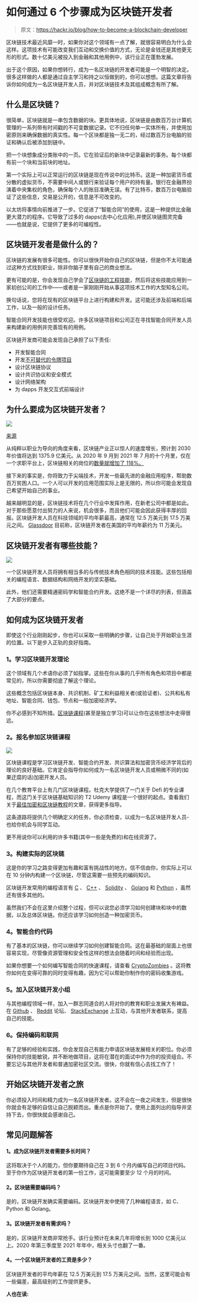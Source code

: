 # 如何通过 6 个步骤成为区块链开发者

> 原文：<https://hackr.io/blog/how-to-become-a-blockchain-developer>

区块链技术最近风靡一时，如果你对这个领域有一点了解，就很容易明白为什么会这样。这项技术有可能改变我们互动和交换价值的方式，无论是金钱还是其他更无形的形式。数十亿美元被投入到金融和其他用例中，该行业正在蓬勃发展。

出于这个原因，如果你想转行，成为一名区块链的开发者可能是一个明智的决定。很多这样做的人都是通过自主学习和持之以恒做到的，你可以想想。这篇文章将告诉你如何成为一名区块链开发人员，并对区块链技术及其组成概念有所了解。

## **什么是区块链？**

很简单，区块链就是一串包含数据的块。更具体地说，区块链是由数百万台计算机管理的一系列带有时间戳的不可变数据记录。它不归任何单一实体所有，并使用加密原则来确保数据的真实性。每一个区块都是独一无二的，经过数百万台电脑的验证和确认后被添加到链中。

把一个块想象成分类账中的一页。它在验证后的新块中记录最新的事务。每个块都有前一个块和当前块的地址。

第一个实际上可以正常运行的区块链是现在传说中的比特币。这是一种加密货币或分散的虚拟货币，不需要中间人或银行来验证每个用户的持有量。银行在金融界扮演着中央集权的角色，确保每个人的账目准确无误。有了比特币，数百万台电脑验证了这些信息，交易是公开的，信息是不可改变的。

以太坊将事情向前推进了一步。它促进了“智能合同”的使用，这是一种提供比金融更大潜力的程序。它导致了过多的 dapps(去中心化应用),并使区块链图灵完备——也就是说，它提供了更多的可编程性。

## **区块链开发者是做什么的？**

区块链的发展有很多可能性。你可以很快开始你自己的区块链，但是你不太可能通过这种方式找到职业，除非你脑子里有自己的商业想法。

更有可能的是，你会发现自己学会了[区块链的工程技能](https://hackr.io/blog/blockchain-programming-beginners-guide)，然后将这些技能应用到一家初创公司的工作中——或者是一家刚刚开始从事这项技术工作的大型知名公司。

换句话说，您将在现有的区块链平台上进行构建和开发。这可能还涉及前端和后端工作，以及一般的设计任务。

智能合同开发技能也很受欢迎。许多区块链项目和公司正在寻找智能合同开发人员来构建新的用例并完善现有的用例。

区块链开发商可能会发现自己承担了以下责任:

*   开发智能合同
*   开发[不可替代的令牌项目](https://capital.com/best-nft-projects-10-picks-to-watch-in-2021)
*   设计区块链协议
*   设计共识协议和安全模式
*   设计网络架构
*   为 dapps 开发交互式前端设计

## **为什么要成为区块链开发者？**

![](img/f0556d8d07d9c75159689a7be7213b81.png)

[来源](https://www.glassdoor.com/Salaries/blockchain-developer-salary-SRCH_KO0,20.htm)

从纯粹以职业为导向的角度来看，区块链产业正以惊人的速度增长，预计到 2030 年价值将达到 1375.9 亿美元。从 2020 年 9 月到 2021 年 7 月的十个月里，仅在一个求职平台上，区块链相关的岗位的[数量就增加了 118%。](https://blockchaintrainingalliance.com/blogs/news/blockchain-career-job-outlook-in-2022#:~:text=Indeed.com%20reported%20blockchain%2Drelated,September%202020%20to%20July%202021.)

接下来的事实是，你将致力于尖端技术，开发一些最先进的金融应用程序，帮助数百万贫困人口。一个人可以开发的应用范围实际上是无限的，所以你可能会发现自己希望开始自己的事业。

越来越明显的是，区块链技术将在几个行业中发挥作用，在新老公司中都是如此。对于那些愿意付出努力的人来说，机会很多，而且他们可能会因此获得丰厚的回报。区块链开发人员在科技领域的平均年薪最高，通常在 12.5 万美元到 17.5 万美元之间。 [Glassdoor](https://www.glassdoor.com/Salaries/blockchain-developer-salary-SRCH_KO0,20.htm) 目前称，区块链开发者在美国的平均年薪约为 11 万美元。

## **区块链开发者有哪些技能？**

**![](img/81100e9c59c7ca5c47bad819aae46e41.png)**

一个区块链开发人员将拥有相当多的与传统技术角色相同的技术技能。这些包括相关的编程语言、数据结构和网络开发的坚实基础。

此外，他们还需要精通密码学和智能合约开发。这绝不是一个详尽的列表，但涵盖了大部分的要点。

## **如何成为区块链开发者**

即使这个行业刚刚起步，你也可以采取一些明确的步骤，让自己处于开始职业生涯的位置。以下是步入正轨的良好指南。

### **1。学习区块链开发理论**

这个领域有几个术语你必须了如指掌。这些在你从事的几乎所有角色和项目中都是常见的，所以你需要彻底了解这个理论。

这些概念包括区块链本身、共识机制、矿工和利益相关者(或验证者)、公共和私有地址、智能合同、钱包、节点和一般加密经济学。

你不必感到不知所措。[区块链课程](https://hackr.io/blog/best-blockchain-courses)(甚至是独立学习)可以让你在这些想法中走得很远。

### **2。报名参加区块链课程**

[![](img/56f93832d99208f314118e7615849597.png)](https://www.gopjn.com/t/TUJGR0lLR0JHRklKSkdCR0ZISk1N?url=https%3A%2F%2Fwww.codecademy.com%2Flearn%2Fintroduction-to-blockchain%2Fmodules%2Ffundamental-blockchain-concepts)

区块链课程是学习区块链开发、智能合约开发、共识算法和加密货币经济学背后的理论的良好基础。它肯定会指导你如何成为一名区块链开发人员或稍微不同的(如果迂腐的话)加密开发人员。

在几个教育平台上有几门区块链课程。杜克大学提供了一门关于 Defi 的专业课程，而这门关于区块链基础知识的 T2 Udemy 课程是一个很好的起点。查看我们关于[最佳加密和区块链教程](https://hackr.io/blog/best-cryptocurrency-blockchain-tutorials)的文章，获得更多指导。

这条道路将提供几个明确定义的任务，你必须检查，以成为一名区块链开发人员-也给你机会与同学互动。

更不用说你可以利用的许多书籍(其中一些是免费的)和在线资源了。

### **3。构建实际的区块链**

这是你的学习之路变得更加有趣和富有挑战性的地方。信不信由你，你实际上可以在 10 分钟内构建一个区块链，尽管这需要一些预先的编码知识。

区块链开发常用的编程语言有 [C](https://hackr.io/tutorials/learn-c) 、 [C++](https://hackr.io/tutorials/learn-c-plus-plus) 、 [Solidity](https://hackr.io/tutorials/learn-solidity) 、 [Golang](https://hackr.io/tutorials/learn-golang) 和 [Python](https://hackr.io/tutorials/learn-python) ，虽然还有很多其他的。

虽然我们不会在这里介绍整个过程，但可以说您必须学习如何创建块和块中的数据，以及总体区块链。你还应该学习如何创造一种加密货币。

### **4。智能合约代码**

有了基本的区块链，你可以继续学习如何创建智能合同。这在最基础的层面上也很容易实现，尽管像资源管理和安全性这样的想法会随着时间和经验而出现。

如果你想要一个如何编写智能合同的快速课程，请查看 [CryptoZombies](https://cryptozombies.io/) 。这将教你如何在变得可靠的同时变得有趣，因为它可以帮助你制作你的密码收集游戏。

### **5。加入区块链开发小组**

与其他编程领域一样，加入一群志同道合的人将对你的教育和职业发展大有裨益。在 [Github](https://github.com/topics/blockchain) 、 [Reddit](https://www.reddit.com/r/CryptoTechnology/) 论坛、 [StackExchange](https://bitcoin.stackexchange.com/) 上互动，与其他开发者联系，提高自己的技能。

### **6。保持编码和联网**

有了足够的经验和实践，你会发现自己有能力申请区块链发展相关的职位。你必须保持你的技能敏锐，并不断地做项目，这将在潜在的面试中作为你的投资组合。不要忘记与其他开发者和普通加密社区交流。很快，你就有信心去找工作了！

## **开始区块链开发者之旅**

你必须投入时间和精力成为一名区块链开发者。这不会在一夜之间发生，但是很快你就会有足够的自信让自己脱颖而出。重点是你开始了。使用上面列出的指导并坚持下去，你很快就会感谢自己。

## **常见问题解答**

#### **1。成为区块链开发者需要多长时间？**

这将取决于个人的能力，但你要期待自己在 3 到 6 个月内编写自己的项目代码。至于你作为区块链开发者的第一份工作，这可能需要至少 12 个月的时间。

#### **2。区块链需要编码吗？**

是的，区块链开发确实需要编码。区块链开发中使用了几种编程语言，如 C、Python 和 Golang。

#### **3。区块链开发者有需求吗？**

是的，区块链开发商非常抢手。该行业预计在未来几年将增长到 1000 亿美元以上。2020 年第三季度至 2021 年年中，相关头寸也翻了一番。

#### **4。一个区块链开发者的工资是多少？**

区块链开发者的平均年薪在 12.5 万美元到 17.5 万美元之间。当然，这里可能会有一些偏差，最高级别的工作提供更多。

**人也在读:**